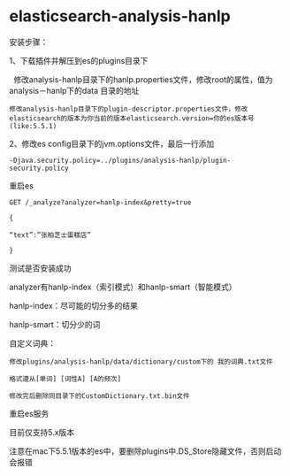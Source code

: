 # elasticsearch-analysis-hanlp

安装步骤： 

1、下载插件并解压到es的plugins目录下

   	修改analysis-hanlp目录下的hanlp.properties文件，修改root的属性，值为analysis－hanlp下的data 目录的地址
   
	修改analysis-hanlp目录下的plugin-descriptor.properties文件，修改elasticsearch的版本为你当前的版本elasticsearch.version=你的es版本号(like:5.5.1)

2、修改es config目录下的jvm.options文件，最后一行添加

	-Djava.security.policy=../plugins/analysis-hanlp/plugin-security.policy

重启es

	GET /_analyze?analyzer=hanlp-index&pretty=true 

	{ 

	“text”:”张柏芝士蛋糕店” 

	}


测试是否安装成功


analyzer有hanlp-index（索引模式）和hanlp-smart（智能模式）

hanlp-index：尽可能的切分多的结果

hanlp-smart：切分少的词

自定义词典：

	修改plugins/analysis-hanlp/data/dictionary/custom下的 我的词典.txt文件

	格式遵从[单词] [词性A] [A的频次]

	修改完后删除同目录下的CustomDictionary.txt.bin文件

重启es服务


目前仅支持5.x版本

注意在mac下5.5.1版本的es中，要删除plugins中.DS_Store隐藏文件，否则启动会报错
